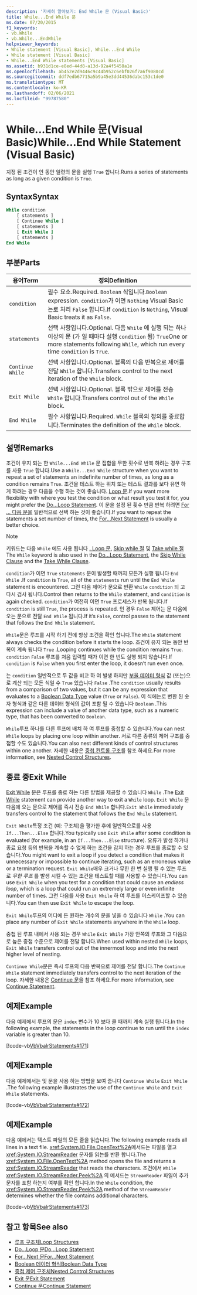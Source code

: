 ```yaml
---
description: '자세히 알아보기: End While 문 (Visual Basic)'
title: While...End While 문
ms.date: 07/20/2015
f1_keywords:
- vb.While
- vb.While...EndWhile
helpviewer_keywords:
- While statement [Visual Basic], While...End While
- While statement [Visual Basic]
- While...End While statements [Visual Basic]
ms.assetid: b931d1ce-e8ed-44d8-a13d-92a4f5458a1e
ms.openlocfilehash: ab452e2d9446c9c44b952c6ebf026f7a6f9080cd
ms.sourcegitcommit: ddf7edb67715a5b9a45e3dd44536dabc153c1de0
ms.translationtype: MT
ms.contentlocale: ko-KR
ms.lasthandoff: 02/06/2021
ms.locfileid: "99787580"
---
```

# <a name="whileend-while-statement-visual-basic"></a><span data-ttu-id="47419-103">While...End While 문(Visual Basic)</span><span class="sxs-lookup"><span data-stu-id="47419-103">While...End While Statement (Visual Basic)</span></span>

<span data-ttu-id="47419-104">지정 된 조건이 인 동안 일련의 문을 실행 `True` 합니다.</span><span class="sxs-lookup"><span data-stu-id="47419-104">Runs a series of statements as long as a given condition is `True`.</span></span>  
  
## <a name="syntax"></a><span data-ttu-id="47419-105">Syntax</span><span class="sxs-lookup"><span data-stu-id="47419-105">Syntax</span></span>  
  
```vb  
While condition  
    [ statements ]  
    [ Continue While ]  
    [ statements ]  
    [ Exit While ]  
    [ statements ]  
End While  
```  
  
## <a name="parts"></a><span data-ttu-id="47419-106">부분</span><span class="sxs-lookup"><span data-stu-id="47419-106">Parts</span></span>  
  
|<span data-ttu-id="47419-107">용어</span><span class="sxs-lookup"><span data-stu-id="47419-107">Term</span></span>|<span data-ttu-id="47419-108">정의</span><span class="sxs-lookup"><span data-stu-id="47419-108">Definition</span></span>|  
|---|---|  
|`condition`|<span data-ttu-id="47419-109">필수 요소.</span><span class="sxs-lookup"><span data-stu-id="47419-109">Required.</span></span> <span data-ttu-id="47419-110">`Boolean` 식입니다.</span><span class="sxs-lookup"><span data-stu-id="47419-110">`Boolean` expression.</span></span> <span data-ttu-id="47419-111">`condition`가 이면 `Nothing` Visual Basic는로 처리 `False` 합니다.</span><span class="sxs-lookup"><span data-stu-id="47419-111">If `condition` is `Nothing`, Visual Basic treats it as `False`.</span></span>|  
|`statements`|<span data-ttu-id="47419-112">선택 사항입니다.</span><span class="sxs-lookup"><span data-stu-id="47419-112">Optional.</span></span> <span data-ttu-id="47419-113">다음 `While` 에 실행 되는 하나 이상의 문 (가 일 때마다 실행 `condition` 됨) `True`</span><span class="sxs-lookup"><span data-stu-id="47419-113">One or more statements following `While`, which run every time `condition` is `True`.</span></span>|  
|`Continue While`|<span data-ttu-id="47419-114">선택 사항입니다.</span><span class="sxs-lookup"><span data-stu-id="47419-114">Optional.</span></span> <span data-ttu-id="47419-115">블록의 다음 반복으로 제어를 전달 `While` 합니다.</span><span class="sxs-lookup"><span data-stu-id="47419-115">Transfers control to the next iteration of the `While` block.</span></span>|  
|`Exit While`|<span data-ttu-id="47419-116">선택 사항입니다.</span><span class="sxs-lookup"><span data-stu-id="47419-116">Optional.</span></span> <span data-ttu-id="47419-117">블록 밖으로 제어를 전송 `While` 합니다.</span><span class="sxs-lookup"><span data-stu-id="47419-117">Transfers control out of the `While` block.</span></span>|  
|`End While`|<span data-ttu-id="47419-118">필수 사항입니다.</span><span class="sxs-lookup"><span data-stu-id="47419-118">Required.</span></span> <span data-ttu-id="47419-119">`While` 블록의 정의를 종료합니다.</span><span class="sxs-lookup"><span data-stu-id="47419-119">Terminates the definition of the `While` block.</span></span>|  
  
## <a name="remarks"></a><span data-ttu-id="47419-120">설명</span><span class="sxs-lookup"><span data-stu-id="47419-120">Remarks</span></span>  

 <span data-ttu-id="47419-121">조건이 유지 되는 한 `While...End While` 문 집합을 무한 횟수로 반복 하려는 경우 구조를 사용 `True` 합니다.</span><span class="sxs-lookup"><span data-stu-id="47419-121">Use a `While...End While` structure when you want to repeat a set of statements an indefinite number of times, as long as a condition remains `True`.</span></span> <span data-ttu-id="47419-122">조건을 테스트 하는 위치 또는 테스트 결과를 보다 유연 하 게 하려는 경우 다음을 수행 하는 것이 좋습니다. [ Loop 문](do-loop-statement.md).</span><span class="sxs-lookup"><span data-stu-id="47419-122">If you want more flexibility with where you test the condition or what result you test it for, you might prefer the [Do...Loop Statement](do-loop-statement.md).</span></span> <span data-ttu-id="47419-123">이 문을 설정 된 횟수 만큼 반복 하려면 [For ... 다음 문을](for-next-statement.md) 일반적으로 선택 하는 것이 좋습니다.</span><span class="sxs-lookup"><span data-stu-id="47419-123">If you want to repeat the statements a set number of times, the [For...Next Statement](for-next-statement.md) is usually a better choice.</span></span>  
  
> [!NOTE]
> <span data-ttu-id="47419-124">키워드는 다음 `While` 에도 사용 됩니다 [. Loop 문](do-loop-statement.md), [Skip while 절](../queries/skip-while-clause.md) 및 [Take while 절](../queries/take-while-clause.md)</span><span class="sxs-lookup"><span data-stu-id="47419-124">The `While` keyword is also used in the [Do...Loop Statement](do-loop-statement.md), the [Skip While Clause](../queries/skip-while-clause.md) and the [Take While Clause](../queries/take-while-clause.md).</span></span>  
  
 <span data-ttu-id="47419-125">`condition`가 이면 `True` `statements` 문이 발생할 때까지 모든가 실행 됩니다 `End While` .</span><span class="sxs-lookup"><span data-stu-id="47419-125">If `condition` is `True`, all of the `statements` run until the `End While` statement is encountered.</span></span> <span data-ttu-id="47419-126">그런 다음 제어가 문으로 반환 `While` `condition` 되 고 다시 검사 됩니다.</span><span class="sxs-lookup"><span data-stu-id="47419-126">Control then returns to the `While` statement, and `condition` is again checked.</span></span> <span data-ttu-id="47419-127">`condition`가 여전히 이면 `True` 프로세스가 반복 됩니다.</span><span class="sxs-lookup"><span data-stu-id="47419-127">If `condition` is still `True`, the process is repeated.</span></span> <span data-ttu-id="47419-128">인 경우 `False` 제어는 문 다음에 오는 문으로 전달 `End While` 됩니다.</span><span class="sxs-lookup"><span data-stu-id="47419-128">If it’s `False`, control passes to the statement that follows the `End While` statement.</span></span>  
  
 <span data-ttu-id="47419-129">`While`문은 루프를 시작 하기 전에 항상 조건을 확인 합니다.</span><span class="sxs-lookup"><span data-stu-id="47419-129">The `While` statement always checks the condition before it starts the loop.</span></span> <span data-ttu-id="47419-130">조건이 유지 되는 동안 반복이 계속 됩니다 `True` .</span><span class="sxs-lookup"><span data-stu-id="47419-130">Looping continues while the condition remains `True`.</span></span> <span data-ttu-id="47419-131">`condition` `False` 루프를 처음 입력할 때가 이면 한 번도 실행 되지 않습니다.</span><span class="sxs-lookup"><span data-stu-id="47419-131">If `condition` is `False` when you first enter the loop, it doesn’t run even once.</span></span>  
  
 <span data-ttu-id="47419-132">는 `condition` 일반적으로 두 값을 비교 하 여 발생 하지만 [부울 데이터 형식](../data-types/boolean-data-type.md) 값 (또는)으로 계산 되는 모든 식일 수 `True` 있습니다 `False` .</span><span class="sxs-lookup"><span data-stu-id="47419-132">The `condition` usually results from a comparison of two values, but it can be any expression that evaluates to a [Boolean Data Type](../data-types/boolean-data-type.md) value (`True` or `False`).</span></span> <span data-ttu-id="47419-133">이 식에는로 변환 된 숫자 형식과 같은 다른 데이터 형식의 값이 포함 될 수 있습니다 `Boolean` .</span><span class="sxs-lookup"><span data-stu-id="47419-133">This expression can include a value of another data type, such as a numeric type, that has been converted to `Boolean`.</span></span>  
  
 <span data-ttu-id="47419-134">`While`루프 하나를 다른 루프에 배치 하 여 루프를 중첩할 수 있습니다.</span><span class="sxs-lookup"><span data-stu-id="47419-134">You can nest `While` loops by placing one loop within another.</span></span> <span data-ttu-id="47419-135">서로 다른 종류의 제어 구조를 중첩할 수도 있습니다.</span><span class="sxs-lookup"><span data-stu-id="47419-135">You can also nest different kinds of control structures within one another.</span></span> <span data-ttu-id="47419-136">자세한 내용은 [중첩 컨트롤 구조](../../programming-guide/language-features/control-flow/nested-control-structures.md)를 참조 하세요.</span><span class="sxs-lookup"><span data-stu-id="47419-136">For more information, see [Nested Control Structures](../../programming-guide/language-features/control-flow/nested-control-structures.md).</span></span>  
  
## <a name="exit-while"></a><span data-ttu-id="47419-137">종료 중</span><span class="sxs-lookup"><span data-stu-id="47419-137">Exit While</span></span>  

 <span data-ttu-id="47419-138">[Exit While](exit-statement.md) 문은 루프를 종료 하는 다른 방법을 제공할 수 있습니다 `While` .</span><span class="sxs-lookup"><span data-stu-id="47419-138">The [Exit While](exit-statement.md) statement can provide another way to exit a `While` loop.</span></span> <span data-ttu-id="47419-139">`Exit While` 문 다음에 오는 문으로 제어를 즉시 전송 `End While` 합니다.</span><span class="sxs-lookup"><span data-stu-id="47419-139">`Exit While` immediately transfers control to the statement that follows the `End While` statement.</span></span>  
  
 <span data-ttu-id="47419-140">`Exit While`특정 조건 (예: 구조체)을 평가한 후에 일반적으로를 사용 `If...Then...Else` 합니다.</span><span class="sxs-lookup"><span data-stu-id="47419-140">You typically use `Exit While` after some condition is evaluated (for example, in an `If...Then...Else` structure).</span></span> <span data-ttu-id="47419-141">오류가 발생 하거나 종료 요청 등의 반복을 계속할 수 없게 하는 조건을 감지 하는 경우 루프를 종료할 수 있습니다.</span><span class="sxs-lookup"><span data-stu-id="47419-141">You might want to exit a loop if you detect a condition that makes it unnecessary or impossible to continue iterating, such as an erroneous value or a termination request.</span></span> <span data-ttu-id="47419-142">`Exit While`매우 크거나 무한 한 번 실행 될 수 있는 루프로 *무한 루프* 를 발생 시킬 수 있는 조건을 테스트할 때를 사용할 수 있습니다.</span><span class="sxs-lookup"><span data-stu-id="47419-142">You can use `Exit While` when you test for a condition that could cause an *endless loop*, which is a loop that could run an extremely large or even infinite number of times.</span></span> <span data-ttu-id="47419-143">그런 다음를 사용 `Exit While` 하 여 루프를 이스케이프할 수 있습니다.</span><span class="sxs-lookup"><span data-stu-id="47419-143">You can then use `Exit While` to escape the loop.</span></span>  
  
 <span data-ttu-id="47419-144">`Exit While`루프의 어디에 든 원하는 개수의 문을 넣을 수 있습니다 `While` .</span><span class="sxs-lookup"><span data-stu-id="47419-144">You can place any number of `Exit While` statements anywhere in the `While` loop.</span></span>  
  
 <span data-ttu-id="47419-145">중첩 된 루프 내에서 사용 되는 경우 `While` `Exit While` 가장 안쪽의 루프와 그 다음으로 높은 중첩 수준으로 제어를 전달 합니다.</span><span class="sxs-lookup"><span data-stu-id="47419-145">When used within nested `While` loops, `Exit While` transfers control out of the innermost loop and into the next higher level of nesting.</span></span>  
  
 <span data-ttu-id="47419-146">`Continue While`문은 즉시 루프의 다음 반복으로 제어를 전달 합니다.</span><span class="sxs-lookup"><span data-stu-id="47419-146">The `Continue While` statement immediately transfers control to the next iteration of the loop.</span></span> <span data-ttu-id="47419-147">자세한 내용은 [Continue 문](continue-statement.md)을 참조 하세요.</span><span class="sxs-lookup"><span data-stu-id="47419-147">For more information, see [Continue Statement](continue-statement.md).</span></span>  
  
## <a name="example"></a><span data-ttu-id="47419-148">예제</span><span class="sxs-lookup"><span data-stu-id="47419-148">Example</span></span>  

 <span data-ttu-id="47419-149">다음 예제에서 루프의 문은 `index` 변수가 10 보다 클 때까지 계속 실행 됩니다.</span><span class="sxs-lookup"><span data-stu-id="47419-149">In the following example, the statements in the loop continue to run until the `index` variable is greater than 10.</span></span>  
  
 [!code-vb[VbVbalrStatements#171](~/samples/snippets/visualbasic/VS_Snippets_VBCSharp/VbVbalrStatements/VB/class14.vb#171)]  
  
## <a name="example"></a><span data-ttu-id="47419-150">예제</span><span class="sxs-lookup"><span data-stu-id="47419-150">Example</span></span>  

 <span data-ttu-id="47419-151">다음 예제에서는 및 문을 사용 하는 방법을 보여 줍니다 `Continue While` `Exit While` .</span><span class="sxs-lookup"><span data-stu-id="47419-151">The following example illustrates the use of the `Continue While` and `Exit While` statements.</span></span>  
  
 [!code-vb[VbVbalrStatements#172](~/samples/snippets/visualbasic/VS_Snippets_VBCSharp/VbVbalrStatements/VB/class14.vb#172)]  
  
## <a name="example"></a><span data-ttu-id="47419-152">예제</span><span class="sxs-lookup"><span data-stu-id="47419-152">Example</span></span>  

 <span data-ttu-id="47419-153">다음 예에서는 텍스트 파일의 모든 줄을 읽습니다.</span><span class="sxs-lookup"><span data-stu-id="47419-153">The following example reads all lines in a text file.</span></span> <span data-ttu-id="47419-154"><xref:System.IO.File.OpenText%2A>메서드는 파일을 열고 <xref:System.IO.StreamReader> 문자를 읽는를 반환 합니다.</span><span class="sxs-lookup"><span data-stu-id="47419-154">The <xref:System.IO.File.OpenText%2A> method opens the file and returns a <xref:System.IO.StreamReader> that reads the characters.</span></span> <span data-ttu-id="47419-155">조건에서 `While` <xref:System.IO.StreamReader.Peek%2A> 의 메서드는 `StreamReader` 파일이 추가 문자를 포함 하는지 여부를 확인 합니다.</span><span class="sxs-lookup"><span data-stu-id="47419-155">In the `While` condition, the <xref:System.IO.StreamReader.Peek%2A> method of the `StreamReader` determines whether the file contains additional characters.</span></span>  
  
 [!code-vb[VbVbalrStatements#173](~/samples/snippets/visualbasic/VS_Snippets_VBCSharp/VbVbalrStatements/VB/class14.vb#173)]  
  
## <a name="see-also"></a><span data-ttu-id="47419-156">참고 항목</span><span class="sxs-lookup"><span data-stu-id="47419-156">See also</span></span>

- [<span data-ttu-id="47419-157">루프 구조체</span><span class="sxs-lookup"><span data-stu-id="47419-157">Loop Structures</span></span>](../../programming-guide/language-features/control-flow/loop-structures.md)
- [<span data-ttu-id="47419-158">Do...Loop 문</span><span class="sxs-lookup"><span data-stu-id="47419-158">Do...Loop Statement</span></span>](do-loop-statement.md)
- [<span data-ttu-id="47419-159">For...Next 문</span><span class="sxs-lookup"><span data-stu-id="47419-159">For...Next Statement</span></span>](for-next-statement.md)
- [<span data-ttu-id="47419-160">Boolean 데이터 형식</span><span class="sxs-lookup"><span data-stu-id="47419-160">Boolean Data Type</span></span>](../data-types/boolean-data-type.md)
- [<span data-ttu-id="47419-161">중첩 제어 구조체</span><span class="sxs-lookup"><span data-stu-id="47419-161">Nested Control Structures</span></span>](../../programming-guide/language-features/control-flow/nested-control-structures.md)
- [<span data-ttu-id="47419-162">Exit 문</span><span class="sxs-lookup"><span data-stu-id="47419-162">Exit Statement</span></span>](exit-statement.md)
- [<span data-ttu-id="47419-163">Continue 문</span><span class="sxs-lookup"><span data-stu-id="47419-163">Continue Statement</span></span>](continue-statement.md)
